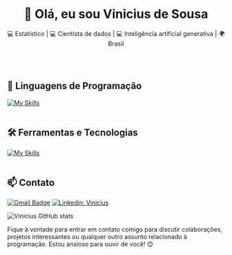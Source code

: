 <h1 align="center">👋 Olá, eu sou Vinicius de Sousa</h1>

<p align="center">
  💻 Estatístico | 💻 Cientista de dados | 💻 Inteligência artificial generativa | 🌍 Brasil
</p><br><br>


## 🚀 Linguagens de Programação
[![My Skills](https://skillicons.dev/icons?i=python,r)](https://skillicons.dev)<br><br>

## 🛠️ Ferramentas e Tecnologias
[![My Skills](https://skillicons.dev/icons?i=vscode,mysql,azure,git,github,flask,sklearn)](https://skillicons.dev)<br><br>

## 📫 Contato

[![Gmail Badge](https://img.shields.io/badge/-{SeuEmail}-006bed?style=flat-square&logo=Gmail&logoColor=white&link=mailto:{SeuEmail})](mailto:{SeuEmail})
[![Linkedin: Vinicius](https://img.shields.io/badge/-ellendias-blue?style=flat-square&logo=Linkedin&logoColor=white&link=https://www.linkedin.com/in/vinicius-deolindo-83631148/)](https://www.linkedin.com/in/vinicius-deolindo-83631148/)


![Vinicius GitHub stats](https://github-readme-stats.vercel.app/api?username=vinicius2020&show_icons=true&theme=radical)

Fique à vontade para entrar em contato comigo para discutir colaborações, projetos interessantes ou qualquer outro assunto relacionado à programação. Estou ansioso para ouvir de você! 😊 <br><br>
